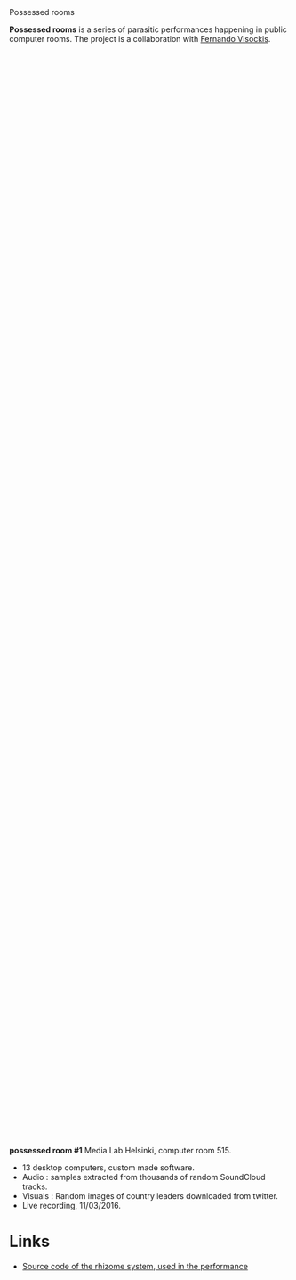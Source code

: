 <div class="container">
  <div class="title">Possessed rooms</div>
  <div class="content"><p><strong>Possessed rooms</strong> is a series of parasitic performances happening in public computer rooms. The project is a collaboration with <a href="http://fernandovisockis.net/">Fernando Visockis</a>.</p>
<iframe data-src="//player.vimeo.com/video/165747866?byline=0&portrait=0" width="100%" height="50%" frameborder="0" webkitallowfullscreen mozallowfullscreen allowfullscreen></iframe>

<p><strong>possessed room #1</strong> Media Lab Helsinki, computer room 515. </p>
<ul>
<li>13 desktop computers, custom made software.</li>
<li>Audio : samples extracted from thousands of random SoundCloud tracks.</li>
<li>Visuals : Random images of country leaders downloaded from twitter.</li>
<li>Live recording, 11/03/2016.</li>
</ul>
<h1 id="links">Links</h1>
<ul>
<li><a href="http://github.com/sebpiq/rhizome">Source code of the rhizome system, used in the performance</a></li>
</ul>
</div>
</div>